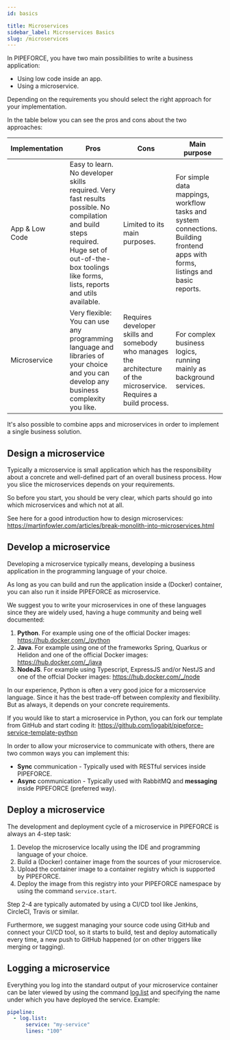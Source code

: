 ```yaml
---
id: basics

title: Microservices
sidebar_label: Microservices Basics
slug: /microservices
---
```


In PIPEFORCE, you have two main possibilities to write a business application:

 - Using low code inside an app.
 - Using a microservice.

Depending on the requirements you should select the right approach for your implementation.

In the table below you can see the pros and cons about the two approaches:

Implementation | Pros | Cons | Main purpose
--- | --- | --- | ---
App & Low Code | Easy to learn. No developer skills required. Very fast results possible. No compilation and build steps required. Huge set of out-of-the-box toolings like forms, lists, reports and utils available. | Limited to its main purposes. | For simple data mappings, workflow tasks and system connections. Building frontend apps with forms, listings and basic reports.
Microservice | Very flexible: You can use any programming language and libraries of your choice and you can develop any business complexity you like. | Requires developer skills and somebody who manages the architecture of the microservice. Requires a build process. | For complex business logics, running mainly as background services.

It's also possible to combine apps and microservices in order to implement a single business solution.

## Design a microservice

Typically a microservice is small application which has the responsibility about a concrete and well-defined part of an overall business process. How you slice the microservices depends on your requirements.

So before you start, you should be very clear, which parts should go into which microservices and which not at all.

See here for a good introduction how to design microservices: https://martinfowler.com/articles/break-monolith-into-microservices.html

## Develop a microservice

Developing a microservice typically means, developing a business application in the programming language of your choice.

As long as you can build and run the application inside a (Docker) container, you can also run it inside PIPEFORCE as microservice.

We suggest you to write your microservices in one of these languages since they are widely used, having a huge community and being well documented:

 1. **Python**. For example using one of the official Docker images: https://hub.docker.com/_/python
 2. **Java**. For example using one of the frameworks Spring, Quarkus or Helidon and one of the official Docker images: https://hub.docker.com/_/java
 3. **NodeJS**. For example using Typescript, ExpressJS and/or NestJS and one of the offcial Docker images: https://hub.docker.com/_/node 

In our experience, Python is often a very good joice for a microservice language. Since it has the best trade-off between complexity and flexibility. But as always, it depends on your concrete requirements.

If you would like to start a microservice in Python, you can fork our template from GitHub and start coding it: https://github.com/logabit/pipeforce-service-template-python 

In order to allow your microservice to communicate with others, there are two common ways you can implement this:

 - **Sync** communication - Typically used with RESTful services inside PIPEFORCE.
 - **Async** communication - Typically used with RabbitMQ and **messaging** inside PIPEFORCE (preferred way).
 
## Deploy a microservice

The development and deployment cycle of a microservice in PIPEFORCE is always an 4-step task:

1. Develop the microservice locally using the IDE and programming language of your choice.
2. Build a (Docker) container image from the sources of your microservice.
3. Upload the container image to a container registry which is supported by PIPEFORCE.
4. Deploy the image from this registry into your PIPEFORCE namespace by using the command `service.start`.

Step 2-4 are typically automated by using a CI/CD tool like Jenkins, CircleCI, Travis or similar.

Furthermore, we suggest managing your source code using GitHub and connect your CI/CD tool, so it starts to build, test
and deploy automatically every time, a new push to GitHub happened (or on other triggers like merging or tagging).

## Logging a microservice

Everything you log into the standard output of your microservice container can be later viewed by using 
the command [log.list](https://pipeforce.github.io/docs/api/commands#loglist-v1) and specifying the name under 
which you have deployed the service. Example:

```yaml
pipeline:
  - log.list:
      service: "my-service"
      lines: "100"
```


